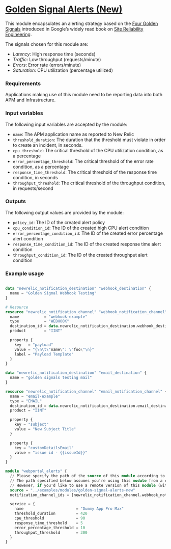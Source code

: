 # [Golden Signal Alerts (New)](modules/golden-signal-alerts-new)
This module encapsulates an alerting strategy based on the [Four Golden Signals](https://landing.google.com/sre/sre-book/chapters/monitoring-distributed-systems/#xref_monitoring_golden-signals) introduced in Google’s widely read book on [Site Reliability Engineering](https://landing.google.com/sre/sre-book/toc/index.html).

The signals chosen for this module are:

* *Latency*: High response time (seconds)
* *Traffic*: Low throughput (requests/minute)
* *Errors*: Error rate (errors/minute)
* *Saturation*: CPU utilization (percentage utilized)

### Requirements
Applications making use of this module need to be reporting data into both APM and Infrastructure.

### Input variables
The following input variables are accepted by the module:

* `name`: The APM application name as reported to New Relic
* `threshold_duration`: The duration that the threshold must violate in order to create an incident, in seconds.
* `cpu_threshold`: The critical threshold of the CPU utilization condition, as a percentage
* `error_percentage_threshold`: The critical threshold of the error rate condition, as a percentage
* `response_time_threshold`: The critical threshold of the response time condition, in seconds
* `throughput_threshold`: The critical threshold of the throughput condition, in requests/second

### Outputs
The following output values are provided by the module:

* `policy_id`: The ID of the created alert policy
* `cpu_condition_id`: The ID of the created high CPU alert condition
* `error_percentage_condition_id`: The ID of the created error percentage alert condition
* `response_time_condition_id`: The ID of the created response time alert condition
* `throughput_condition_id`: The ID of the created throughput alert condition


### Example usage
```terraform

data "newrelic_notification_destination" "webhook_destination" {
  name = "Golden Signal Webhook Testing"
}

# Resource
resource "newrelic_notification_channel" "webhook_notification_channel" {
  name           = "webhook-example"
  type           = "WEBHOOK"
  destination_id = data.newrelic_notification_destination.webhook_destination.id
  product        = "IINT"

  property {
    key   = "payload"
    value = "{\n\t\"name\": \"foo\"\n}"
    label = "Payload Template"
  }
}

data "newrelic_notification_destination" "email_destination" {
  name = "golden signals testing mail"
}

resource "newrelic_notification_channel" "email_notification_channel" {
  name = "email-example"
  type = "EMAIL"
  destination_id = data.newrelic_notification_destination.email_destination.id
  product = "IINT"

  property {
    key = "subject"
    value = "New Subject Title"
  }

  property {
    key = "customDetailsEmail"
    value = "issue id - {{issueId}}"
  }
}

module "webportal_alerts" {
  // Please specify the path of the source of this module according to the location you've placed the module in.
  // The path specified below assumes you're using this module from a clone of this repo, in the `newrelic.tf` file in the `testing` folder.
  // However, if you'd like to use a remote version of this module (without a cloned version of this), the right value of the argument source would be "github.com/newrelic/terraform-provider-newrelic//examples/modules/golden-signal-alerts-new".
  source = "../examples/modules/golden-signal-alerts-new"
  notification_channel_ids = [newrelic_notification_channel.webhook_notification_channel.id, newrelic_notification_channel.email_notification_channel.id]

  service = {
    name                       = "Dummy App Pro Max"
    threshold_duration         = 420
    cpu_threshold              = 90
    response_time_threshold    = 5
    error_percentage_threshold = 10
    throughput_threshold       = 300
  }
}
```
